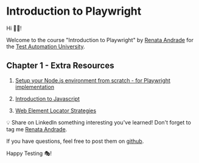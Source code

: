 # Introduction to Playwright

Hi 👋🏽!

Welcome to the course "Introduction to Playwright" by [Renata Andrade](https://testingwithrenata.com/) for the [Test Automation University](https://testautomationu.applitools.com/).

## Chapter 1 - Extra Resources

1. [Setup your Node.js environment from scratch - for Playwright implementation](https://www.youtube.com/@testingwithrenata)

1. [Introduction to Javascript](https://testautomationu.applitools.com/javascript-tutorial/)

1. [Web Element Locator Strategies](https://testautomationu.applitools.com/web-element-locator-strategies/)


💡 Share on LinkedIn something interesting you've learned! Don't forget to tag me [Renata Andrade](https://www.linkedin.com/in/raptatinha/).

If you have questions, feel free to post them on [github](https://github.com/raptatinha/tau-introduction-to-playwright/issues).

Happy Testing 🎭!